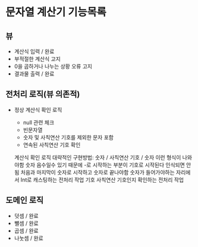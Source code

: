 # 문자열 계산기 기능목록

## 뷰 
- 계산식 입력 / 완료
- 부적절한 계산식 고지 
- 0을 곱하거나 나누는 상황 오류 고지
- 결과물 출력 / 완료

## 전처리 로직(뷰 의존적) 
- 정상 계산식 확인 로직
  - null 관련 체크
  - 빈문자열
  - 숫자 및 사칙연산 기호를 제외한 문자 포함  
  - 연속된 사칙연산 기호 확인


  계산식 확인 로직 대략적인 구현방법:
  숫자 / 사칙연산 기호 / 숫자 이런 형식이 나와야함
  숫자 음수일수 있기 때문에 -로 시작하는 부분이 기호로 시작된다 인식되면 안됨
  처음과 마지막이 숫자로 시작하고 숫자로 끝나야함
  숫자가 들어가야하는 자리에서 Int로 캐스팅하는 전처리 작업
  기호 사칙연산 기호인지 확인하는 전처리 작업 


## 도메인 로직
- 덧셈 / 완료
- 뺄셈 / 완료
- 곱셈 / 완료
- 나눗셈 / 완료